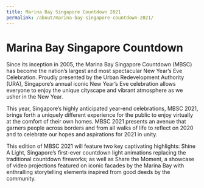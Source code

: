 ```yaml
---
title: Marina Bay Singapore Countdown 2021
permalink: /about/marina-bay-singapore-countdown-2021/
---
```


# Marina Bay Singapore Countdown

Since its inception in 2005, the Marina Bay Singapore Countdown (MBSC) has become the nation’s largest and most spectacular New Year’s Eve Celebration. 
Proudly presented by the Urban Redevelopment Authority (URA), Singapore’s annual iconic New Year’s Eve celebration allows everyone to enjoy the unique cityscape and vibrant atmosphere as we usher in the New Year. 

This year, Singapore’s highly anticipated year-end celebrations, MBSC 2021, brings forth a uniquely different experience for the public to enjoy virtually at the comfort of their own homes. MBSC 2021 presents an avenue that garners people across borders and from all walks of life to reflect on 2020 and to celebrate our hopes and aspirations for 2021 in unity.

This edition of MBSC 2021 will feature two key captivating highlights: Shine A Light, Singapore’s first-ever countdown light animations replacing the traditional countdown fireworks; as well as Share the Moment, a showcase of video projections featured on iconic facades by the Marina Bay with enthralling storytelling elements inspired from good deeds by the community.
